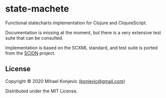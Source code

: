 # state-machete

Functional statecharts implementation for Clojure and ClojureScript.

Documentation is missing at the moment, but there is a very extensive test suite that can be consulted.

Implementation is based on the SCXML standard, and test suite is ported from the [SCION](https://gitlab.com/scion-scxml) project.

## License

Copyright © 2020 Mihael Konjevic (konjevic@gmail.com)

Distributed under the MIT License. 
